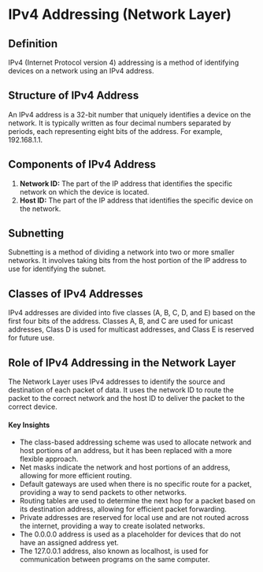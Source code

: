 # IPv4 Addressing (Network Layer)

## Definition
IPv4 (Internet Protocol version 4) addressing is a method of identifying devices on a network using an IPv4 address. 

## Structure of IPv4 Address
An IPv4 address is a 32-bit number that uniquely identifies a device on the network. It is typically written as four decimal numbers separated by periods, each representing eight bits of the address. For example, 192.168.1.1.

## Components of IPv4 Address
1. **Network ID:** The part of the IP address that identifies the specific network on which the device is located.
2. **Host ID:** The part of the IP address that identifies the specific device on the network.

## Subnetting
Subnetting is a method of dividing a network into two or more smaller networks. It involves taking bits from the host portion of the IP address to use for identifying the subnet.

## Classes of IPv4 Addresses
IPv4 addresses are divided into five classes (A, B, C, D, and E) based on the first four bits of the address. Classes A, B, and C are used for unicast addresses, Class D is used for multicast addresses, and Class E is reserved for future use.

## Role of IPv4 Addressing in the Network Layer
The Network Layer uses IPv4 addresses to identify the source and destination of each packet of data. It uses the network ID to route the packet to the correct network and the host ID to deliver the packet to the correct device.

#### Key Insights

- The class-based addressing scheme was used to allocate network and host portions of an address, but it has been replaced with a more flexible approach.
- Net masks indicate the network and host portions of an address, allowing for more efficient routing.
- Default gateways are used when there is no specific route for a packet, providing a way to send packets to other networks.
- Routing tables are used to determine the next hop for a packet based on its destination address, allowing for efficient packet forwarding.
- Private addresses are reserved for local use and are not routed across the internet, providing a way to create isolated networks.
- The 0.0.0.0 address is used as a placeholder for devices that do not have an assigned address yet.
- The 127.0.0.1 address, also known as localhost, is used for communication between programs on the same computer.